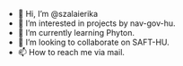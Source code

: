 - 👋 Hi, I’m @szalaierika
- 👀 I’m interested in projects by nav-gov-hu.
- 🌱 I’m currently learning Phyton.
- 💞️ I’m looking to collaborate on SAFT-HU.
- 📫 How to reach me via mail.

<!---
szalaierika/szalaierika is a ✨ special ✨ repository because its `README.md` (this file) appears on your GitHub profile.
You can click the Preview link to take a look at your changes.
--->
